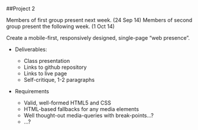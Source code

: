 
##Project 2

Members of first group present next week. (24 Sep 14)
Members of second group present the following week. (1 Oct 14)

Create a
    mobile-first,
        responsively designed,
            single-page
                “web presence”.

* Deliverables:
  * Class presentation
  * Links to github repository
  * Links to live page
  * Self-critique, 1-2 paragraphs


* Requirements
  * Valid, well-formed HTML5 and CSS
  * HTML-based fallbacks for any media elements
  * Well thought-out media-queries with break-points…?
  * …?









